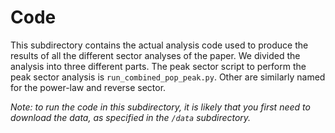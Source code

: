 # Code

This subdirectory contains the actual analysis code used to produce the results of all the different sector analyses of the paper. We divided the analysis into three different parts. The peak sector script to perform the peak sector analysis is `run_combined_pop_peak.py`. Other are similarly named for the power-law and reverse sector.

*Note: to run the code in this subdirectory, it is likely that you first need to download the data,
as specified in the `/data` subdirectory.*

